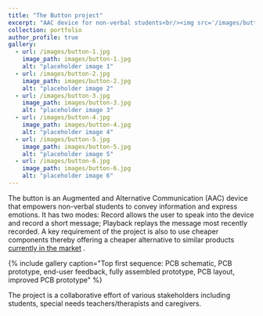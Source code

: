```yaml
---
title: "The Button project"
excerpt: "AAC device for non-verbal students<br/><img src='/images/button-1.jpg'>"
collection: portfolio
author_profile: true
gallery:
  - url: /images/button-1.jpg
    image_path: images/button-1.jpg
    alt: "placeholder image 1"
  - url: /images/button-2.jpg
    image_path: images/button-2.jpg
    alt: "placeholder image 2"
  - url: /images/button-3.jpg
    image_path: images/button-3.jpg
    alt: "placeholder image 3"
  - url: /images/button-4.jpg
    image_path: images/button-4.jpg
    alt: "placeholder image 4"
  - url: /images/button-5.jpg
    image_path: images/button-5.jpg
    alt: "placeholder image 5"
  - url: /images/button-6.jpg
    image_path: images/button-6.jpg
    alt: "placeholder image 6"
---
```


The button is an Augmented and Alternative Communication (AAC) device that empowers non-verbal students to convey information and express emotions. It has two modes: Record allows the user to speak into the device and record a short message; Playback replays the message most recently recorded. A key requirement of the project is also to use cheaper components thereby offering a cheaper alternative to similar products [currently in the market](https://www.ablenetinc.com/bigmack) .

{% include gallery caption="Top first sequence: PCB schematic, PCB prototype, end-user feedback, fully assembled prototype, PCB layout, improved PCB prototype" %}

The project is a collaborative effort of various stakeholders including students, special needs teachers/therapists and caregivers. 
